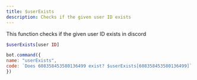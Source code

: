 ```yaml
---
title: $userExists
description: Checks if the given user ID exists
---
```


This function checks if the given user ID exists in discord

```php
$userExists[user ID]
```

```javascript
bot.command({
name: "userExists",
code: `Does 608358453580136499 exist? $userExists[608358453580136499]`
})
```

